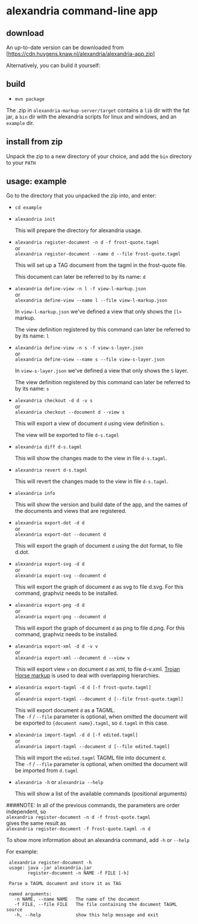 # alexandria command-line app

## download

An up-to-date version can be downloaded from [https://cdn.huygens.knaw.nl/alexandria/alexandria-app.zip]

Alternatively, you can build it yourself:

## build
- `mvn package`

The .zip in `alexandria-markup-server/target` contains a `lib` dir with the fat jar,
 a `bin` dir with the alexandria scripts for linux and windows,
 and an `example` dir.

## install from zip

Unpack the zip to a new directory of your choice, and add the `bin` directory to your `PATH`

## usage: example

Go to the directory that you unpacked the zip into, and enter:

* `cd example`

* `alexandria init`

  This will prepare the directory for alexandria usage.

* `alexandria register-document -n d -f frost-quote.tagml`  
  or  
  `alexandria register-document --name d --file frost-quote.tagml`

  This will set up a TAG document from the tagml in the frost-quote file.
  
  This document can later be referred to by its name: `d`

* `alexandria define-view -n l -f view-l-markup.json`  
  or  
  `alexandria define-view --name l --file view-l-markup.json`
  
  In `view-l-markup.json` we've defined a view that only shows the `[l>` markup.
  
  The view definition registered by this command can later be referred to by its name: `l`

* `alexandria define-view -n s -f view-s-layer.json`  
  or  
  `alexandria define-view --name s --file view-s-layer.json`

  In `view-s-layer.json` we've defined a view that only shows the `S` layer.
  
  The view definition registered by this command can later be referred to by its name: `s`

* `alexandria checkout -d d -v s`  
  or  
  `alexandria checkout --document d --view s`

  This will export a view of document `d` using view definition `s`.
  
  The view will be exported to file `d-s.tagml`
  
* `alexandria diff d-s.tagml`

  This will show the changes made to the view in file `d-s.tagml`.
  
* `alexandria revert d-s.tagml`

  This will revert the changes made to the view in file `d-s.tagml`.

* `alexandria info`

  This will show the version and build date of the app, and the names of the documents and views that are registered.

* `alexandria export-dot -d d`  
  or  
  `alexandria export-dot --document d`
  
  This will export the graph of document `d` using the dot format, to file d.dot.

* `alexandria export-svg -d d`  
  or  
  `alexandria export-svg --document d`
  
  This will export the graph of document `d` as svg to file d.svg.
  For this command, graphviz needs to be installed.

* `alexandria export-png -d d`  
  or  
  `alexandria export-png --document d`
  
  This will export the graph of document `d` as png to file d.png.
  For this command, graphviz needs to be installed.

* `alexandria export-xml -d d -v v`  
  or  
  `alexandria export-xml --document d --view v`
  
  This will export view `v` on document `d` as xml, to file d-v.xml.
  [Trojan Horse markup](http://www.balisage.net/Proceedings/vol21/html/Sperberg-McQueen01/BalisageVol21-Sperberg-McQueen01.html) is used to deal with overlapping hierarchies.
  
* `alexandria export-tagml -d d [-f frost-quote.tagml]`  
  or  
  `alexandria export-tagml --document d [--file frost-quote.tagml]`

  This will export document `d` as a TAGML.  
  The `-f` / `--file` parameter is optional, when omitted the document will be exported to `{document name}.tagml`, so `d.tagml` in this case.

* `alexandria import-tagml -d d [-f edited.tagml]`  
  or  
  `alexandria import-tagml --document d [--file edited.tagml]`

  This will import the `edited.tagml` TAGML file into document `d`.  
  The `-f` / `--file` parameter is optional, when omitted the document will be imported from `d.tagml`
  
* `alexandria -h`
  or
  `alexandria --help`
  
  This will show a list of the available commands (positional arguments)

####NOTE:
 In all of the previous commands, the parameters are order independent, so   
  `alexandria register-document -n d -f frost-quote.tagml`  
  gives the same result as  
  `alexandria register-document -f frost-quote.tagml -n d`
  
  To show more information about an alexandria command, add `-h` or `--help`
  
  For example:
  ```
   alexandria register-document -h
   usage: java -jar alexandria.jar
          register-document -n NAME -f FILE [-h]
   
   Parse a TAGML document and store it as TAG
   
   named arguments:
     -n NAME, --name NAME   The name of the document
     -f FILE, --file FILE   The file containing the document TAGML source
     -h, --help             show this help message and exit
```
  
  